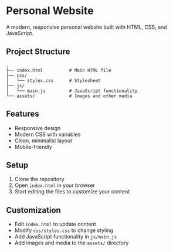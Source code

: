 # Personal Website

A modern, responsive personal website built with HTML, CSS, and JavaScript.

## Project Structure

```
.
├── index.html          # Main HTML file
├── css/
│   └── styles.css      # Stylesheet
├── js/
│   └── main.js         # JavaScript functionality
└── assets/             # Images and other media
```

## Features

- Responsive design
- Modern CSS with variables
- Clean, minimalist layout
- Mobile-friendly

## Setup

1. Clone the repository
2. Open `index.html` in your browser
3. Start editing the files to customize your content

## Customization

- Edit `index.html` to update content
- Modify `css/styles.css` to change styling
- Add JavaScript functionality in `js/main.js`
- Add images and media to the `assets/` directory 